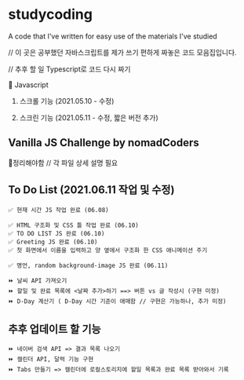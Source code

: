 # studycoding
A code that I've written for easy use of the materials I've studied

// 이 곳은 공부했던 자바스크립트를 제가 쓰기 편하게 짜놓은 코드 모음집입니다.

// 추후 할 일 Typescript로 코드 다시 짜기

💛 Javascript

1. 스크롤 기능 (2021.05.10 - 수정)

2. 스크린 기능 (2021.05.11 - 수정, 짧은 버전 추가) 


## Vanilla JS Challenge by nomadCoders

  🧡정리해야함 // 각 파일 상세 설명 필요

## To Do List (2021.06.11 작업 및 수정) ##


    ✅ 현재 시간 JS 작업 완료 (06.08)
    
    ✅ HTML 구조화 및 CSS 틀 작업 완료 (06.10)
    ✅ TO DO LIST JS 완료 (06.10)
    ✅ Greeting JS 완료 (06.10)
    ✅ 첫 화면에서 이름을 입력하고 양 옆에서 구조화 한 CSS 애니메이션 주기
    
    ✅ 명언, random background-image JS 완료 (06.11)
    
    ⏩ 날씨 API 가져오기
    ⏩ 할일 및 완료 목록에 <날짜 추가>하기 ==> 버튼 vs 글 작성시 (구현 미정)
    ⏩ D-Day 계산기 ( D-Day 시간 기준이 애매함 // 구현은 가능하나, 추가 미정) 
    
 ## 추후 업데이트 할 기능 ##
    
    ⏩ 네이버 검색 API => 결과 목록 나오기
    ⏩ 캘린더 API, 달력 기능 구현
    ⏩ Tabs 만들기 => 캘린더에 로컬스토리지에 할일 목록과 완료 목록 받아와서 기록
    
